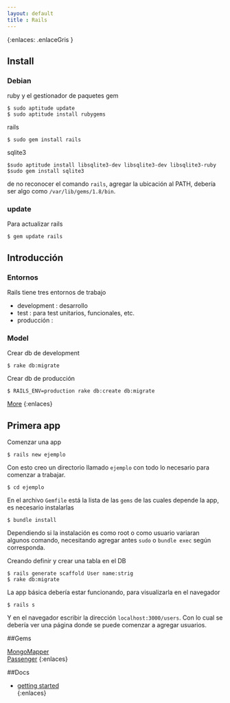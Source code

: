 ```yaml
--- 
layout: default
title : Rails
---
```

{:enlaces: .enlaceGris }  
## Install 

### Debian

ruby y el gestionador de paquetes gem  

	$ sudo aptitude update 
	$ sudo aptitude install rubygems   

rails 

	$ sudo gem install rails

sqlite3

	$sudo aptitude install libsqlite3-dev libsqlite3-dev libsqlite3-ruby
	$sudo gem install sqlite3 

de no reconocer el comando `rails`, agregar la ubicación al PATH, debería ser algo como `/var/lib/gems/1.8/bin`.  

### update 

Para actualizar rails

	$ gem update rails

## Introducción
### Entornos

Rails tiene tres entornos de trabajo 

* development : desarrollo
* test : para test unitarios, funcionales, etc.  
* producción : 

### Model 

Crear db de development 

	$ rake db:migrate

Crear db de producción

	$ RAILS_ENV=production rake db:create db:migrate

[More](rails/model.html)
{:enlaces}

## Primera app

Comenzar una app

	$ rails new ejemplo

Con esto creo un directorio llamado `ejemplo` con todo lo necesario para comenzar a trabajar.

	$ cd ejemplo

En el archivo `Gemfile` está la lista de las `gems` de las cuales depende la app, es necesario instalarlas 

	$ bundle install

Dependiendo si la instalación es como root o como usuario variaran algunos comando, necesitando agregar antes `sudo` o `bundle exec` según corresponda.   

Creando definir y crear una tabla en el DB  

	$ rails generate scaffold User name:strig
	$ rake db:migrate 

La app básica debería estar funcionando, para visualizarla en el navegador 

	$ rails s

Y en el navegador escribir la dirección `localhost:3000/users`. Con lo cual se debería ver una página donde se puede comenzar a agregar usuarios.  

##Gems 

[MongoMapper](/wiki/rails/mongomapper.html)  
[Passenger](/wiki/rails/passenger.html)
{:enlaces}

##Docs

* [getting started](http://guides.rubyonrails.org/getting_started.html)  
{:enlaces}

